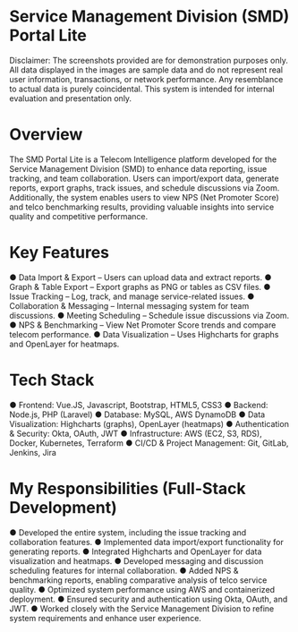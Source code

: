 # Service Management Division (SMD) Portal Lite
Disclaimer:
The screenshots provided are for demonstration purposes only. All data displayed in the images are sample data and do not represent real user information, transactions, or network performance. Any resemblance to actual data is purely coincidental. This system is intended for internal evaluation and presentation only.

# Overview
The SMD Portal Lite is a Telecom Intelligence platform developed for the Service Management Division (SMD) to enhance data reporting, issue tracking, and team collaboration. Users can import/export data, generate reports, export graphs, track issues, and schedule discussions via Zoom. Additionally, the system enables users to view NPS (Net Promoter Score) and telco benchmarking results, providing valuable insights into service quality and competitive performance.

# Key Features
● Data Import & Export – Users can upload data and extract reports.
● Graph & Table Export – Export graphs as PNG or tables as CSV files.
● Issue Tracking – Log, track, and manage service-related issues.
● Collaboration & Messaging – Internal messaging system for team discussions.
● Meeting Scheduling – Schedule issue discussions via Zoom.
● NPS & Benchmarking – View Net Promoter Score trends and compare telecom performance.
● Data Visualization – Uses Highcharts for graphs and OpenLayer for heatmaps.

# Tech Stack
● Frontend: Vue.JS, Javascript, Bootstrap, HTML5, CSS3
● Backend: Node.js, PHP (Laravel)
● Database: MySQL, AWS DynamoDB
● Data Visualization: Highcharts (graphs), OpenLayer (heatmaps)
● Authentication & Security: Okta, OAuth, JWT
● Infrastructure: AWS (EC2, S3, RDS), Docker, Kubernetes, Terraform
● CI/CD & Project Management: Git, GitLab, Jenkins, Jira

# My Responsibilities (Full-Stack Development)
● Developed the entire system, including the issue tracking and collaboration features.
● Implemented data import/export functionality for generating reports.
● Integrated Highcharts and OpenLayer for data visualization and heatmaps.
● Developed messaging and discussion scheduling features for internal collaboration.
● Added NPS & benchmarking reports, enabling comparative analysis of telco service quality.
● Optimized system performance using AWS and containerized deployment.
● Ensured security and authentication using Okta, OAuth, and JWT.
● Worked closely with the Service Management Division to refine system requirements and enhance user experience.
